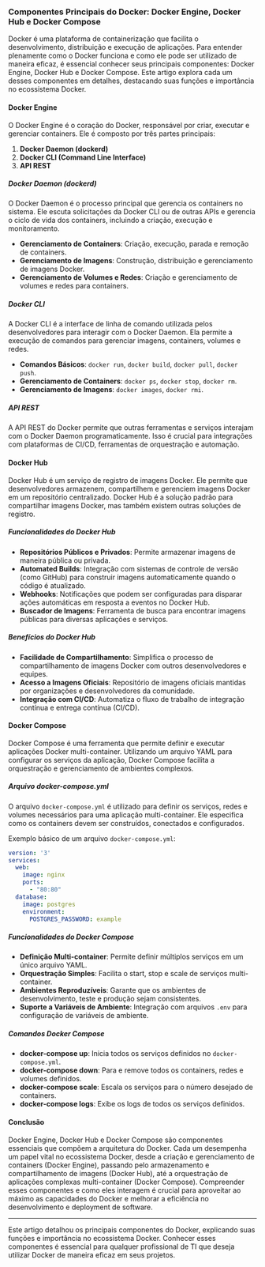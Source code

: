 ### Componentes Principais do Docker: Docker Engine, Docker Hub e Docker Compose

Docker é uma plataforma de containerização que facilita o desenvolvimento, distribuição e execução de aplicações. Para entender plenamente como o Docker funciona e como ele pode ser utilizado de maneira eficaz, é essencial conhecer seus principais componentes: Docker Engine, Docker Hub e Docker Compose. Este artigo explora cada um desses componentes em detalhes, destacando suas funções e importância no ecossistema Docker.

#### Docker Engine

O Docker Engine é o coração do Docker, responsável por criar, executar e gerenciar containers. Ele é composto por três partes principais:

1. **Docker Daemon (dockerd)**
2. **Docker CLI (Command Line Interface)**
3. **API REST**

##### Docker Daemon (dockerd)

O Docker Daemon é o processo principal que gerencia os containers no sistema. Ele escuta solicitações da Docker CLI ou de outras APIs e gerencia o ciclo de vida dos containers, incluindo a criação, execução e monitoramento.

- **Gerenciamento de Containers**: Criação, execução, parada e remoção de containers.
- **Gerenciamento de Imagens**: Construção, distribuição e gerenciamento de imagens Docker.
- **Gerenciamento de Volumes e Redes**: Criação e gerenciamento de volumes e redes para containers.

##### Docker CLI

A Docker CLI é a interface de linha de comando utilizada pelos desenvolvedores para interagir com o Docker Daemon. Ela permite a execução de comandos para gerenciar imagens, containers, volumes e redes.

- **Comandos Básicos**: `docker run`, `docker build`, `docker pull`, `docker push`.
- **Gerenciamento de Containers**: `docker ps`, `docker stop`, `docker rm`.
- **Gerenciamento de Imagens**: `docker images`, `docker rmi`.

##### API REST

A API REST do Docker permite que outras ferramentas e serviços interajam com o Docker Daemon programaticamente. Isso é crucial para integrações com plataformas de CI/CD, ferramentas de orquestração e automação.

#### Docker Hub

Docker Hub é um serviço de registro de imagens Docker. Ele permite que desenvolvedores armazenem, compartilhem e gerenciem imagens Docker em um repositório centralizado. Docker Hub é a solução padrão para compartilhar imagens Docker, mas também existem outras soluções de registro.

##### Funcionalidades do Docker Hub

- **Repositórios Públicos e Privados**: Permite armazenar imagens de maneira pública ou privada.
- **Automated Builds**: Integração com sistemas de controle de versão (como GitHub) para construir imagens automaticamente quando o código é atualizado.
- **Webhooks**: Notificações que podem ser configuradas para disparar ações automáticas em resposta a eventos no Docker Hub.
- **Buscador de Imagens**: Ferramenta de busca para encontrar imagens públicas para diversas aplicações e serviços.

##### Benefícios do Docker Hub

- **Facilidade de Compartilhamento**: Simplifica o processo de compartilhamento de imagens Docker com outros desenvolvedores e equipes.
- **Acesso a Imagens Oficiais**: Repositório de imagens oficiais mantidas por organizações e desenvolvedores da comunidade.
- **Integração com CI/CD**: Automatiza o fluxo de trabalho de integração contínua e entrega contínua (CI/CD).

#### Docker Compose

Docker Compose é uma ferramenta que permite definir e executar aplicações Docker multi-container. Utilizando um arquivo YAML para configurar os serviços da aplicação, Docker Compose facilita a orquestração e gerenciamento de ambientes complexos.

##### Arquivo docker-compose.yml

O arquivo `docker-compose.yml` é utilizado para definir os serviços, redes e volumes necessários para uma aplicação multi-container. Ele especifica como os containers devem ser construídos, conectados e configurados.

Exemplo básico de um arquivo `docker-compose.yml`:

```yaml
version: '3'
services:
  web:
    image: nginx
    ports:
      - "80:80"
  database:
    image: postgres
    environment:
      POSTGRES_PASSWORD: example
```

##### Funcionalidades do Docker Compose

- **Definição Multi-container**: Permite definir múltiplos serviços em um único arquivo YAML.
- **Orquestração Simples**: Facilita o start, stop e scale de serviços multi-container.
- **Ambientes Reproduzíveis**: Garante que os ambientes de desenvolvimento, teste e produção sejam consistentes.
- **Suporte a Variáveis de Ambiente**: Integração com arquivos `.env` para configuração de variáveis de ambiente.

##### Comandos Docker Compose

- **docker-compose up**: Inicia todos os serviços definidos no `docker-compose.yml`.
- **docker-compose down**: Para e remove todos os containers, redes e volumes definidos.
- **docker-compose scale**: Escala os serviços para o número desejado de containers.
- **docker-compose logs**: Exibe os logs de todos os serviços definidos.

#### Conclusão

Docker Engine, Docker Hub e Docker Compose são componentes essenciais que compõem a arquitetura do Docker. Cada um desempenha um papel vital no ecossistema Docker, desde a criação e gerenciamento de containers (Docker Engine), passando pelo armazenamento e compartilhamento de imagens (Docker Hub), até a orquestração de aplicações complexas multi-container (Docker Compose). Compreender esses componentes e como eles interagem é crucial para aproveitar ao máximo as capacidades do Docker e melhorar a eficiência no desenvolvimento e deployment de software.

---

Este artigo detalhou os principais componentes do Docker, explicando suas funções e importância no ecossistema Docker. Conhecer esses componentes é essencial para qualquer profissional de TI que deseja utilizar Docker de maneira eficaz em seus projetos.
